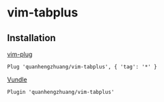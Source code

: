 # vim-tabplus

## Installation

[vim-plug](https://github.com/junegunn/vim-plug)
```
Plug 'quanhengzhuang/vim-tabplus', { 'tag': '*' }
```

[Vundle](https://github.com/VundleVim/Vundle.vim)
```
Plugin 'quanhengzhuang/vim-tabplus'
```
